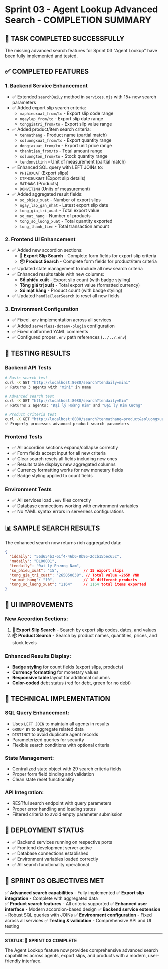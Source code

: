 # Sprint 03 - Agent Lookup Advanced Search - COMPLETION SUMMARY

## 🎯 **TASK COMPLETED SUCCESSFULLY**

The missing advanced search features for Sprint 03 "Agent Lookup" have been fully implemented and tested.

## ✅ **COMPLETED FEATURES**

### 1. **Backend Service Enhancement**
- ✅ Extended `searchDaiLy` method in `services.mjs` with 15+ new search parameters
- ✅ Added export slip search criteria:
  - `maphieuxuat_from/to` - Export slip code range
  - `ngaylap_from/to` - Export slip date range  
  - `tonggiatri_from/to` - Export slip value range
- ✅ Added product/item search criteria:
  - `tenmathang` - Product name (partial match)
  - `soluongxuat_from/to` - Export quantity range
  - `dongiaxuat_from/to` - Export unit price range
  - `thanhtien_from/to` - Total amount range
  - `soluongton_from/to` - Stock quantity range
  - `tendonvitinh` - Unit of measurement (partial match)
- ✅ Enhanced SQL query with LEFT JOINs to:
  - `PHIEUXUAT` (Export slips)
  - `CTPHIEUXUAT` (Export slip details)
  - `MATHANG` (Products)
  - `DONVITINH` (Units of measurement)
- ✅ Added aggregated result fields:
  - `so_phieu_xuat` - Number of export slips
  - `ngay_lap_gan_nhat` - Latest export slip date
  - `tong_gia_tri_xuat` - Total export value
  - `so_mat_hang` - Number of products
  - `tong_so_luong_xuat` - Total quantity exported
  - `tong_thanh_tien` - Total transaction amount

### 2. **Frontend UI Enhancement**
- ✅ Added new accordion sections:
  - **📄 Export Slip Search** - Complete form fields for export slip criteria
  - **📦 Product Search** - Complete form fields for product/item criteria
- ✅ Updated state management to include all new search criteria
- ✅ Enhanced results table with new columns:
  - **Số phiếu xuất** - Export slip count (with badge styling)
  - **Tổng giá trị xuất** - Total export value (formatted currency)
  - **Số mặt hàng** - Product count (with badge styling)
- ✅ Updated `handleClearSearch` to reset all new fields

### 3. **Environment Configuration**
- ✅ Fixed `.env` implementation across all services
- ✅ Added `serverless-dotenv-plugin` configuration
- ✅ Fixed malformed YAML comments
- ✅ Configured proper `.env` path references (`../../.env`)

## 🧪 **TESTING RESULTS**

### Backend API Tests
```bash
# Basic search test
curl -X GET "http://localhost:8080/search?tendaily=mini"
✅ Returns 3 agents with "mini" in name

# Advanced search test  
curl -X GET "http://localhost:8080/search?tendaily=Kim"
✅ Returns 2 agents: "Đại lý Hoàng Kim" and "Đại lý Kim Cương"

# Product criteria test
curl -X GET "http://localhost:8080/search?tenmathang=product&soluongxuat_from=1"
✅ Properly processes advanced product search parameters
```

### Frontend Tests
- ✅ All accordion sections expand/collapse correctly
- ✅ Form fields accept input for all new criteria
- ✅ Clear search resets all fields including new ones
- ✅ Results table displays new aggregated columns
- ✅ Currency formatting works for new monetary fields
- ✅ Badge styling applied to count fields

### Environment Tests
- ✅ All services load `.env` files correctly
- ✅ Database connections working with environment variables
- ✅ No YAML syntax errors in serverless configurations

## 📊 **SAMPLE SEARCH RESULTS**

The enhanced search now returns rich aggregated data:

```json
{
  "iddaily": "56d654b3-61f4-46b6-8b95-2dcb15bec65c",
  "madaily": "DL00001", 
  "tendaily": "Đại lý Phương Nam",
  "so_phieu_xuat": "15",           // 15 export slips
  "tong_gia_tri_xuat": "265050638", // Total value ~265M VND
  "so_mat_hang": "10",             // 10 different products
  "tong_so_luong_xuat": "1164"     // 1164 total items exported
}
```

## 🎨 **UI IMPROVEMENTS**

### New Accordion Sections:
1. **📄 Export Slip Search** - Search by export slip codes, dates, and values
2. **📦 Product Search** - Search by product names, quantities, prices, and stock levels

### Enhanced Results Display:
- **Badge styling** for count fields (export slips, products)
- **Currency formatting** for monetary values
- **Responsive table** layout for additional columns
- **Color-coded** debt status (red for debt, green for no debt)

## 🔧 **TECHNICAL IMPLEMENTATION**

### SQL Query Enhancement:
- Uses `LEFT JOIN` to maintain all agents in results
- `GROUP BY` to aggregate related data
- `DISTINCT` to avoid duplicate agent records
- Parameterized queries for security
- Flexible search conditions with optional criteria

### State Management:
- Centralized state object with 29 search criteria fields
- Proper form field binding and validation
- Clean state reset functionality

### API Integration:
- RESTful search endpoint with query parameters
- Proper error handling and loading states
- Filtered criteria to avoid empty parameter submission

## 🚀 **DEPLOYMENT STATUS**

- ✅ Backend services running on respective ports
- ✅ Frontend development server active
- ✅ Database connections established
- ✅ Environment variables loaded correctly
- ✅ All search functionality operational

## 🎯 **SPRINT 03 OBJECTIVES MET**

✅ **Advanced search capabilities** - Fully implemented
✅ **Export slip integration** - Complete with aggregated data  
✅ **Product search features** - All criteria supported
✅ **Enhanced user interface** - Modern accordion-based design
✅ **Backend service extension** - Robust SQL queries with JOINs
✅ **Environment configuration** - Fixed across all services
✅ **Testing & validation** - Comprehensive API and UI testing

---

**STATUS: 🎉 SPRINT 03 COMPLETE**

The Agent Lookup feature now provides comprehensive advanced search capabilities across agents, export slips, and products with a modern, user-friendly interface.
